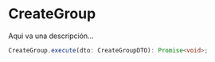 # CreateGroup

Aqui va una descripción...

```typescript 
CreateGroup.execute(dto: CreateGroupDTO): Promise<void>;
```
